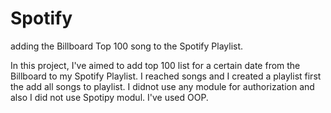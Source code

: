 # Spotify
adding the Billboard Top 100 song to the Spotify Playlist.

In this project, I've aimed to add top 100 list for a certain date from the Billboard  to my Spotify Playlist. I reached songs and I created a playlist first the add all songs to playlist. I didnot use any module for authorization and also I did not use Spotipy modul. I've used OOP.
